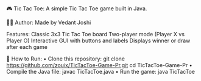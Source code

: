 🎮 Tic Tac Toe:
A simple Tic Tac Toe game built in Java.

👨‍💻 Author:
Made by Vedant Joshi

Features:
Classic 3x3 Tic Tac Toe board
Two-player mode (Player X vs Player O)
Interactive GUI with buttons and labels
Displays winner or draw after each game

🚀 How to Run:
• Clone this repository:
git clone https://github.com/zouix/TicTacToe-Game-Pr.git
cd TicTacToe-Game-Pr
• Compile the Java file:
javac TicTacToe.java
• Run the game:
java TicTacToe
